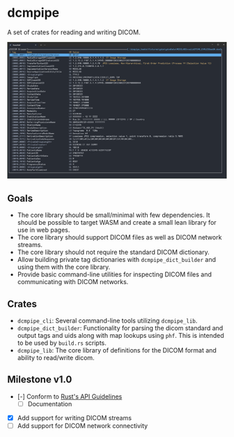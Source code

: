 # dcmpipe #

A set of crates for reading and writing DICOM.

![Screenshot](mdassets/screenshot.png "Screenshot")

## Goals ##
- The core library should be small/minimal with few dependencies. It should be possible to target WASM and create a small lean library for use in web pages.
- The core library should support DICOM files as well as DICOM network streams.
- The core library should not require the standard DICOM dictionary.
- Allow building private tag dictionaries with `dcmpipe_dict_builder` and using them with the core library.
- Provide basic command-line utilities for inspecting DICOM files and communicating with DICOM networks.

## Crates ##
- `dcmpipe_cli`: Several command-line tools utilizing `dcmpipe_lib`.
- `dcmpipe_dict_builder`: Functionality for parsing the dicom standard and output tags and uids along with map lookups using `phf`. This is intended to be used by `build.rs` scripts.
- `dcmpipe_lib`: The core library of definitions for the DICOM format and ability to read/write dicom.

## Milestone v1.0 ##
- [-] Conform to [Rust's API Guidelines](https://rust-lang.github.io/api-guidelines/checklist.html)
  - [ ] Documentation
- [x] Add support for writing DICOM streams
- [ ] Add support for DICOM network connectivity
